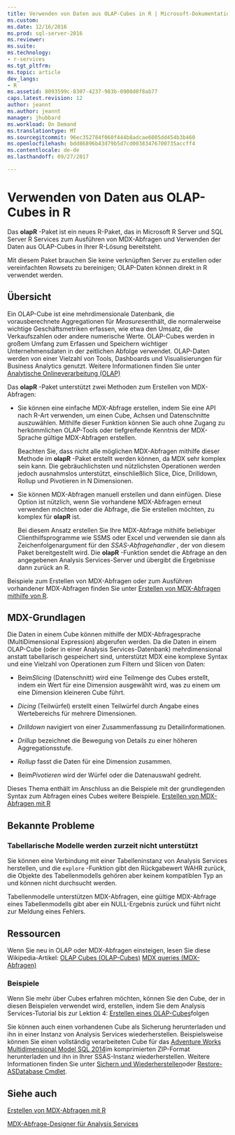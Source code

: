 ```yaml
---
title: Verwenden von Daten aus OLAP-Cubes in R | Microsoft-Dokumentation
ms.custom: 
ms.date: 12/16/2016
ms.prod: sql-server-2016
ms.reviewer: 
ms.suite: 
ms.technology:
- r-services
ms.tgt_pltfrm: 
ms.topic: article
dev_langs:
- R
ms.assetid: 8093599c-8307-4237-983b-0908d0f8ab77
caps.latest.revision: 12
author: jeannt
ms.author: jeannt
manager: jhubbard
ms.workload: On Demand
ms.translationtype: MT
ms.sourcegitcommit: 96ec352784f060f444b8adcae6005dd454b3b460
ms.openlocfilehash: bdd86896b43d79b5d7cd00383476700735accff4
ms.contentlocale: de-de
ms.lasthandoff: 09/27/2017

---
```

# <a name="using-data-from-olap-cubes-in-r"></a>Verwenden von Daten aus OLAP-Cubes in R

Das **olapR** -Paket ist ein neues R-Paket, das in Microsoft R Server und SQL Server R Services zum Ausführen von MDX-Abfragen und Verwenden der Daten aus OLAP-Cubes in Ihrer R-Lösung bereitsteht.

Mit diesem Paket brauchen Sie keine verknüpften Server zu erstellen oder vereinfachten Rowsets zu bereinigen; OLAP-Daten können direkt in R verwendet werden.

## <a name="overview"></a>Übersicht

Ein OLAP-Cube ist eine mehrdimensionale Datenbank, die vorausberechnete Aggregationen für *Measures*enthält, die normalerweise wichtige Geschäftsmetriken erfassen, wie etwa den Umsatz, die Verkaufszahlen oder andere numerische Werte. OLAP-Cubes werden in großem Umfang zum Erfassen und Speichern wichtiger Unternehmensdaten in der zeitlichen Abfolge verwendet. OLAP-Daten werden von einer Vielzahl von Tools, Dashboards und Visualisierungen für Business Analytics genutzt. Weitere Informationen finden Sie unter [Analytische Onlineverarbeitung (OLAP)](https://en.wikipedia.org/wiki/Online_analytical_processing)

Das **olapR** -Paket unterstützt zwei Methoden zum Erstellen von MDX-Abfragen: 

- Sie können eine einfache MDX-Abfrage erstellen, indem Sie eine API nach R-Art verwenden, um einen Cube, Achsen und Datenschnitte auszuwählen. Mithilfe dieser Funktion können Sie auch ohne Zugang zu herkömmlichen OLAP-Tools oder tiefgreifende Kenntnis der MDX-Sprache gültige MDX-Abfragen erstellen.

  Beachten Sie, dass nicht alle möglichen MDX-Abfragen mithilfe dieser Methode im **olapR** -Paket erstellt werden können, da MDX sehr komplex sein kann. Die gebräuchlichsten und nützlichsten Operationen werden jedoch ausnahmslos unterstützt, einschließlich Slice, Dice, Drilldown, Rollup und Pivotieren in N Dimensionen.

+ Sie können MDX-Abfragen manuell erstellen und dann einfügen. Diese Option ist nützlich, wenn Sie vorhandene MDX-Abfragen erneut verwenden möchten oder die Abfrage, die Sie erstellen möchten, zu komplex für **olapR** ist. 

  Bei diesem Ansatz erstellen Sie Ihre MDX-Abfrage mithilfe beliebiger Clienthilfsprogramme wie SSMS oder Excel und verwenden sie dann als Zeichenfolgenargument für den *SSAS-Abfragehandler* , der von diesem Paket bereitgestellt wird. Die **olapR** -Funktion sendet die Abfrage an den angegebenen Analysis Services-Server und übergibt die Ergebnisse dann zurück an R.

Beispiele zum Erstellen von MDX-Abfragen oder zum Ausführen vorhandener MDX-Abfragen finden Sie unter [Erstellen von MDX-Abfragen mithilfe von R](../../advanced-analytics/r-services/how-to-create-mdx-queries-using-olapr.md).


## <a name="mdx-basics"></a>MDX-Grundlagen

Die Daten in einem Cube können mithilfe der MDX-Abfragesprache (MultiDimensional Expression) abgerufen werden. Da die Daten in einem OLAP-Cube (oder in einer Analysis Services-Datenbank) mehrdimensional anstatt tabellarisch gespeichert sind, unterstützt MDX eine komplexe Syntax und eine Vielzahl von Operationen zum Filtern und Slicen von Daten:

+ Beim*Slicing* (Datenschnitt) wird eine Teilmenge des Cubes erstellt, indem ein Wert für eine Dimension ausgewählt wird, was zu einem um eine Dimension kleineren Cube führt. 

+ *Dicing* (Teilwürfel) erstellt einen Teilwürfel durch Angabe eines Wertebereichs für mehrere Dimensionen.

+ *Drilldown* navigiert von einer Zusammenfassung zu Detailinformationen.

+ *Drillup* bezeichnet die Bewegung von Details zu einer höheren Aggregationsstufe.

+ *Rollup* fasst die Daten für eine Dimension zusammen.

+ Beim*Pivotieren* wird der Würfel oder die Datenauswahl gedreht.

Dieses Thema enthält im Anschluss an die Beispiele mit der grundlegenden Syntax zum Abfragen eines Cubes weitere Beispiele.
[Erstellen von MDX-Abfragen mit R](../../advanced-analytics/r-services/how-to-create-mdx-queries-using-olapr.md)


## <a name="known-issues"></a>Bekannte Probleme

### <a name="tabular-models-not-supported-currently"></a>Tabellarische Modelle werden zurzeit nicht unterstützt

Sie können eine Verbindung mit einer Tabelleninstanz von Analysis Services herstellen, und die `explore` -Funktion gibt den Rückgabewert WAHR zurück, die Objekte des Tabellenmodells gehören aber keinem kompatiblen Typ an und können nicht durchsucht werden. 

Tabellenmodelle unterstützen MDX-Abfragen, eine gültige MDX-Abfrage eines Tabellenmodells gibt aber ein NULL-Ergebnis zurück und führt nicht zur Meldung eines Fehlers.

## <a name="resources"></a>Ressourcen

Wenn Sie neu in OLAP oder MDX-Abfragen einsteigen, lesen Sie diese Wikipedia-Artikel: [OLAP Cubes (OLAP-Cubes)](https://en.wikipedia.org/wiki/OLAP_cube)
[MDX queries (MDX-Abfragen)](https://en.wikipedia.org/wiki/MultiDimensional_eXpressions)

### <a name="samples"></a>Beispiele

Wenn Sie mehr über Cubes erfahren möchten, können Sie den Cube, der in diesen Beispielen verwendet wird, erstellen, indem Sie dem Analysis Services-Tutorial bis zur Lektion 4: [Erstellen eines OLAP-Cubes](../../analysis-services/multidimensional-modeling-adventure-works-tutorial.md)folgen

Sie können auch einen vorhandenen Cube als Sicherung herunterladen und ihn in einer Instanz von Analysis Services wiederherstellen. Beispielsweise können Sie einen vollständig verarbeiteten Cube für das [Adventure Works Multidimensional Model SQL 2014](http://msftdbprodsamples.codeplex.com/downloads/get/882334)im komprimierten ZIP-Format herunterladen und ihn in Ihrer SSAS-Instanz wiederherstellen. Weitere Informationen finden Sie unter [Sichern und Wiederherstellen](../../analysis-services/multidimensional-models/backup-and-restore-of-analysis-services-databases.md)oder [Restore-ASDatabase Cmdlet](../../analysis-services/powershell/restore-asdatabase-cmdlet.md).

## <a name="see-also"></a>Siehe auch
[Erstellen von MDX-Abfragen mit R](../../advanced-analytics/r-services/how-to-create-mdx-queries-using-olapr.md)

[MDX-Abfrage-Designer für Analysis Services](http://msdn.microsoft.com/library/7e288eee-2d37-485e-a6a0-dbba5e041e26)



